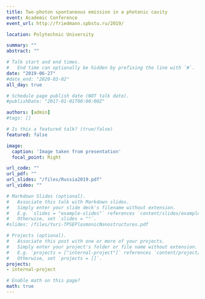 ```yaml
---
title: Two-photon spontaneous emission in a photonic cavity
event: Academic Conference
event_url: http://friedmann.spbstu.ru/2019/

location: Polytechnic University

summary: ""
abstract: ""

# Talk start and end times.
#   End time can optionally be hidden by prefixing the line with `#`.
date: "2019-06-27"
#date_end: "2020-03-02"
all_day: true

# Schedule page publish date (NOT talk date).
#publishDate: "2017-01-01T00:00:00Z"

authors: [admin]
#tags: []

# Is this a featured talk? (true/false)
featured: false

image:
  caption: 'Image taken from presentation'
  focal_point: Right

url_code: ""
url_pdf: ""
url_slides: "/files/Russia2019.pdf"
url_video: ""

# Markdown Slides (optional).
#   Associate this talk with Markdown slides.
#   Simply enter your slide deck's filename without extension.
#   E.g. `slides = "example-slides"` references `content/slides/example-slides.md`.
#   Otherwise, set `slides = ""`.
#slides: /files/Yuri-TPSEPlasmonicNanostructures.pdf

# Projects (optional).
#   Associate this post with one or more of your projects.
#   Simply enter your project's folder or file name without extension.
#   E.g. `projects = ["internal-project"]` references `content/project/deep-learning/index.md`.
#   Otherwise, set `projects = []`.
projects:
- internal-project

# Enable math on this page?
math: true
---
```

